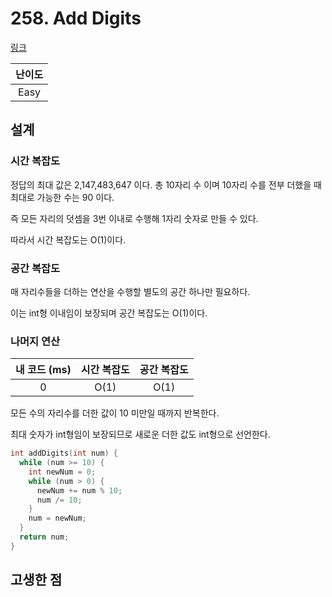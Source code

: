 # 258. Add Digits

[링크](https://leetcode.com/problems/add-digits/)

| 난이도 |
| :----: |
|  Easy  |

## 설계

### 시간 복잡도

정답의 최대 값은 2,147,483,647 이다. 총 10자리 수 이며 10자리 수를 전부 더했을 때 최대로 가능한 수는 90 이다.

즉 모든 자리의 덧셈을 3번 이내로 수행해 1자리 숫자로 만들 수 있다.

따라서 시간 복잡도는 O(1)이다.

### 공간 복잡도

매 자리수들을 더하는 연산을 수행할 별도의 공간 하나만 필요하다.

이는 int형 이내임이 보장되며 공간 복잡도는 O(1)이다.

### 나머지 연산

| 내 코드 (ms) | 시간 복잡도 | 공간 복잡도 |
| :----------: | :---------: | :---------: |
|      0       |    O(1)     |    O(1)     |

모든 수의 자리수를 더한 값이 10 미만일 때까지 반복한다.

최대 숫자가 int형임이 보장되므로 새로운 더한 값도 int형으로 선언한다.

```cpp
int addDigits(int num) {
  while (num >= 10) {
    int newNum = 0;
    while (num > 0) {
      newNum += num % 10;
      num /= 10;
    }
    num = newNum;
  }
  return num;
}
```

## 고생한 점
